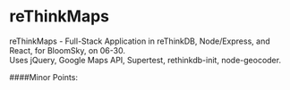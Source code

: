 # reThinkMaps
reThinkMaps - Full-Stack Application in reThinkDB, Node/Express, and React, for BloomSky, on 06-30.  
Uses jQuery, Google Maps API, Supertest, rethinkdb-init, node-geocoder.

####Minor Points:
